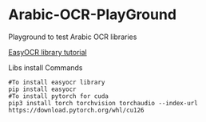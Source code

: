# Arabic-OCR-PlayGround
Playground to test Arabic OCR libraries


[EasyOCR library tutorial](https://www.jaided.ai/easyocr/tutorial/)


Libs install Commands

```shell
#To install easyocr library
pip install easyocr
#To install pytorch for cuda
pip3 install torch torchvision torchaudio --index-url https://download.pytorch.org/whl/cu126
```